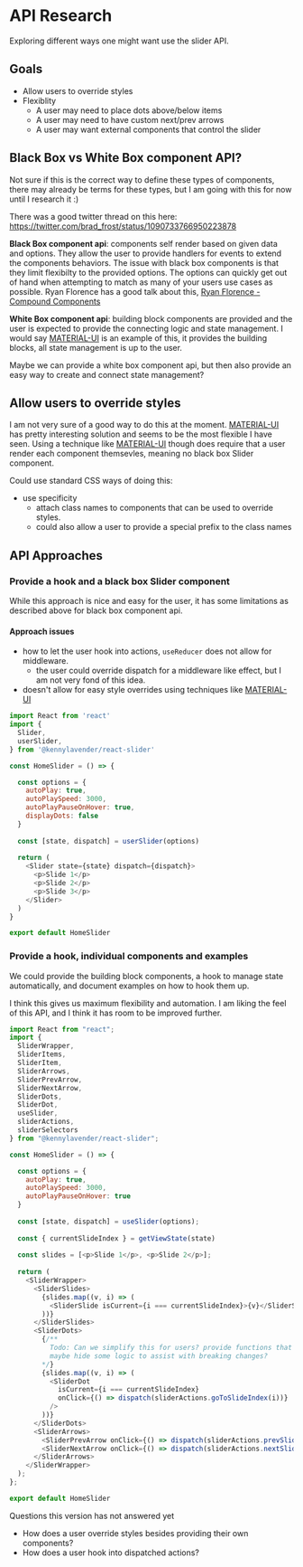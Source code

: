 # API Research

Exploring different ways one might want use the slider API.

## Goals

- Allow users to override styles
- Flexiblity
  - A user may need to place dots above/below items
  - A user may need to have custom next/prev arrows
  - A user may want external components that control the slider
  
## Black Box vs White Box component API?

Not sure if this is the correct way to define these types of components, there may already be terms for these types, but I am going with this for now until I research it :)

There was a good twitter thread on this here: https://twitter.com/brad_frost/status/1090733766950223878

__Black Box component api__: components self render based on given data and options. They allow the user to provide handlers for events to extend the components behaviors. The issue with black box components is that they limit flexibilty to the provided options. The options can quickly get out of hand when attempting to match as many of your users use cases as possible. Ryan Florence has a good talk about this, [Ryan Florence - Compound Components](https://youtu.be/hEGg-3pIHlE)

__White Box component api__: building block components are provided and the user is expected to provide the connecting logic and state management. I would say [MATERIAL-UI] is an example of this, it provides the building blocks, all state management is up to the user.

Maybe we can provide a white box component api, but then also provide an easy way to create and connect state management?

## Allow users to override styles

I am not very sure of a good way to do this at the moment. [MATERIAL-UI] has pretty interesting solution and seems to be the most flexible I have seen. Using a technique like [MATERIAL-UI] though does require that a user render each component themsevles, meaning no black box Slider component.

Could use standard CSS ways of doing this:

- use specificity
  - attach class names to components that can be used to override styles.
  - could also allow a user to provide a special prefix to the class names

## API Approaches

### Provide a hook and a black box Slider component

While this approach is nice and easy for the user, it has some limitations as described above for black box component api.

#### Approach issues

- how to let the user hook into actions, `useReducer` does not allow for middleware.
  - the user could override dispatch for a middleware like effect, but I am not very fond of this idea.
- doesn't allow for easy style overrides using techniques like [MATERIAL-UI]

```js
import React from 'react'
import {
  Slider,
  userSlider,
} from '@kennylavender/react-slider'

const HomeSlider = () => {

  const options = {
    autoPlay: true,
    autoPlaySpeed: 3000,
    autoPlayPauseOnHover: true,
    displayDots: false
  }
  
  const [state, dispatch] = userSlider(options)
  
  return (
    <Slider state={state} dispatch={dispatch}>
      <p>Slide 1</p>
      <p>Slide 2</p>
      <p>Slide 3</p>
    </Slider>
  )
}

export default HomeSlider
```

### Provide a hook, individual components and examples

We could provide the building block components, a hook to manage state automatically, and document examples on how to hook them up.

I think this gives us maximum flexibility and automation. I am liking the feel of this API, and I think it has room to be improved further.

```js
import React from "react";
import {
  SliderWrapper,
  SliderItems,
  SliderItem,
  SliderArrows,
  SliderPrevArrow,
  SliderNextArrow,
  SliderDots,
  SliderDot,
  useSlider,
  sliderActions,
  sliderSelectors
} from "@kennylavender/react-slider";

const HomeSlider = () => {

  const options = {
    autoPlay: true,
    autoPlaySpeed: 3000,
    autoPlayPauseOnHover: true
  }
  
  const [state, dispatch] = useSlider(options);
  
  const { currentSlideIndex } = getViewState(state)
  
  const slides = [<p>Slide 1</p>, <p>Slide 2</p>];
  
  return (
    <SliderWrapper>
      <SliderSlides>
        {slides.map((v, i) => (
          <SliderSlide isCurrent={i === currentSlideIndex}>{v}</SliderSlide>
        ))}
      </SliderSlides>
      <SliderDots>
        {/**
          Todo: Can we simplify this for users? provide functions that help with this mapping?
          maybe hide some logic to assist with breaking changes?
        */}
        {slides.map((v, i) => (
          <SliderDot
            isCurrent={i === currentSlideIndex}
            onClick={() => dispatch(sliderActions.goToSlideIndex(i))}
          />
        ))}
      </SliderDots>
      <SliderArrows>
        <SliderPrevArrow onClick={() => dispatch(sliderActions.prevSlide())} />
        <SliderNextArrow onClick={() => dispatch(sliderActions.nextSlide())} />
      </SliderArrows>
    </SliderWrapper>
  );
};

export default HomeSlider
```

Questions this version has not answered yet
- How does a user override styles besides providing their own components?
- How does a user hook into dispatched actions?


[MATERIAL-UI]: https://material-ui.com/
